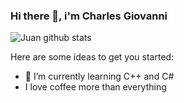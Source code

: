 ### Hi there 👋, i'm Charles Giovanni

![Juan github stats](https://github-readme-stats.vercel.app/api?username=an-hahlim&show_icons=true)

Here are some ideas to get you started:

- 🌱 I’m currently learning C++ and C#
- I love coffee more than everything
